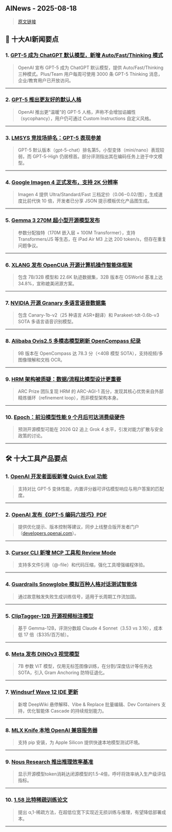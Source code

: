 ## AINews - 2025-08-18

> [原文链接](https://news.smol.ai/issues/25-08-15-not-much/)

## 📰 十大AI新闻要点  

### 1. [GPT-5 成为 ChatGPT 默认模型，新增 Auto/Fast/Thinking 模式](https://twitter.com/OpenAI/status/1956212769365352758)  
> OpenAI 宣布 GPT-5 成为 ChatGPT 默认模型，提供 Auto/Fast/Thinking 三种模式。Plus/Team 用户每周可使用 3000 条 GPT-5 Thinking 消息，企业/教育用户已开放访问。  

---

### 2. [GPT-5 推出更友好的默认人格](https://twitter.com/OpenAI/status/1956461718097494196)  
> OpenAI 推出更“温暖”的 GPT-5 人格，声称不会增加谄媚性（sycophancy），用户仍可通过 Custom Instructions 自定义风格。  

---

### 3. [LMSYS 竞技场排名：GPT-5 表现参差](https://twitter.com/lmarena_ai/status/1956399522688692608)  
> GPT-5 默认版本（gpt-5-chat）排名第5，小型变体（mini/nano）表现较弱，而 GPT-5-High 仍居榜首。部分评测指出其在编码任务上逊于中文模型。  

---

### 4. [Google Imagen 4 正式发布，支持 2K 分辨率](https://twitter.com/_philschmid/status/1956351654753673252)  
> Imagen 4 提供 Ultra/Standard/Fast 三档定价（$0.06-$0.02/图），生成速度比前代快 10 倍，开发者已分享 JSON 提示模板优化产品图生成。  

---

### 5. [Gemma 3 270M 超小型开源模型发布](https://twitter.com/GoogleDeepMind/status/1956393664248271082)  
> 参数分配独特（170M 嵌入层 + 100M Transformer），支持 Transformers/JS 等生态，在 iPad Air M3 上达 200 token/s，但存在重复问题争议。  

---

### 6. [XLANG 发布 OpenCUA 开源计算机操作智能体框架](https://twitter.com/xywang626/status/1956400403911962757)  
> 包含 7B/32B 模型和 22.6K 轨迹数据集，32B 版本在 OSWorld 基准上达 34.8%，宣称媲美闭源方案。  

---

### 7. [NVIDIA 开源 Granary 多语言语音数据集](https://twitter.com/Tu7uruu/status/1956350036343701583)  
> 包含 Canary-1b-v2（25 种语言 ASR+翻译）和 Parakeet-tdt-0.6b-v3 SOTA 多语言语音识别模型。  

---

### 8. [Alibaba Ovis2.5 多模态模型刷新 OpenCompass 纪录](https://twitter.com/gm8xx8/status/1956292512030638235)  
> 9B 版本在 OpenCompass 达 78.3 分（<40B 模型 SOTA），支持视频/多图像理解和文档 OCR。  

---

### 9. [HRM 架构被质疑：数据/流程比模型设计更重要](https://twitter.com/arcprize/status/1956431617951740044)  
> ARC Prize 团队复现 HRM 的 ARC-AGI-1 高分，发现其核心优势来自外部精炼循环（refinement loop），而非模型架构本身。  

---

### 10. [Epoch：前沿模型性能 9 个月后可达消费级硬件](https://twitter.com/EpochAIResearch/status/1956468453399044375)  
> 预测开源模型可能在 2026 Q2 追上 Grok 4 水平，引发对能力扩散与安全政策的讨论。  

---

## 🛠️ 十大工具产品要点  

### 1. [OpenAI 开发者面板新增 Quick Eval 功能](https://twitter.com/OpenAIDevs/status/1956410610914414904)  
> 支持对比 GPT-5 变体性能，内置评分器可评估模型响应与用户答案的匹配度。  

---

### 2. [OpenAI 发布《GPT-5 编码六技巧》PDF](https://twitter.com/OpenAIDevs/status/1956439005970801099)  
> 提供优化提示、版本控制等建议，同步上线整合版开发者门户（[developers.openai.com](http://developers.openai.com/)）。  

---

### 3. [Cursor CLI 新增 MCP 工具和 Review Mode](https://twitter.com/cursor_ai/status/1956458242655281339)  
> 支持多文件引用（@-file）和代码压缩，强化工具增强编程体验。  

---

### 4. [Guardrails Snowglobe 模拟百种人格对话测试智能体](https://twitter.com/godofprompt/status/1956359876109652297)  
> 通过故意触发失败生成训练信号，适用于长周期工作流加固。  

---

### 5. [ClipTagger-12B 开源视频标注模型](https://huggingface.co/inference-net/ClipTagger-12b)  
> 基于 Gemma-12B，评测分数超 Claude 4 Sonnet（3.53 vs 3.16），成本低 17 倍（$335/百万帧）。  

---

### 6. [Meta 发布 DINOv3 视觉模型](https://ai.meta.com/dinov3/)  
> 7B 参数 ViT 模型，仅用无标签图像训练，在分割/深度估计等任务达 SOTA，引入 Gram Anchoring 防特征退化。  

---

### 7. [Windsurf Wave 12 IDE 更新](https://windsurf.com/changelog)  
> 新增 DeepWiki 悬停解释、Vibe & Replace 批量编辑、Dev Containers 支持，优化智能体 Cascade 的持续规划能力。  

---

### 8. [MLX Knife 本地 OpenAI 兼容服务器](https://github.com/mzau/mlx-knife)  
> 支持 pip 安装，为 Apple Silicon 提供快速本地模型测试环境。  

---

### 9. [Nous Research 推出推理效率基准](https://nousresearch.com/measuring-thinking-efficiency-in-reasoning-models-the-missing-benchmark/)  
> 显示开源模型token消耗达闭源模型的1.5-4倍，呼吁将效率纳入生产级评估指标。  

---

### 10. [1.58 比特稀疏训练论文](https://arxiv.org/html/2411.06360v3)  
> 提出 α,1-稀疏方法，在超低位宽下实现近无损训练与推理，有望降低部署成本。  

---